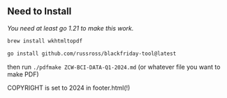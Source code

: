 ## Need to Install

_You need at least go 1.21 to make this work._

```bash
brew install wkhtmltopdf

go install github.com/russross/blackfriday-tool@latest
```

then run `./pdfmake ZCW-BCI-DATA-Q1-2024.md` (or whatever file you want to make PDF)

COPYRIGHT is set to 2024 in footer.html(!)